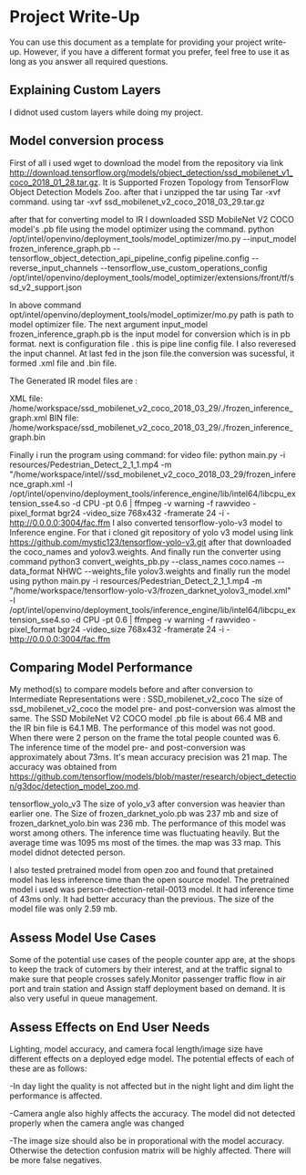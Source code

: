 # Project Write-Up

You can use this document as a template for providing your project write-up. However, if you
have a different format you prefer, feel free to use it as long as you answer all required
questions.

## Explaining Custom Layers
I didnot used custom layers while doing my project.

## Model conversion process

 First of all i used wget to download the model from the repository via link http://download.tensorflow.org/models/object_detection/ssd_mobilenet_v1_coco_2018_01_28.tar.gz. It is Supported Frozen Topology from TensorFlow Object Detection Models Zoo. after that i unzipped the tar using Tar -xvf command. 
using tar -xvf ssd_mobilenet_v2_coco_2018_03_29.tar.gz


after that for converting model to IR I  downloaded SSD MobileNet V2 COCO model's .pb file using the model optimizer using the command.
python /opt/intel/openvino/deployment_tools/model_optimizer/mo.py --input_model frozen_inference_graph.pb --tensorflow_object_detection_api_pipeline_config pipeline.config --reverse_input_channels --tensorflow_use_custom_operations_config /opt/intel/openvino/deployment_tools/model_optimizer/extensions/front/tf/ssd_v2_support.json

In above command opt/intel/openvino/deployment_tools/model_optimizer/mo.py path is path to model optimizer file. The next argument input_model frozen_inference_graph.pb is the input model for conversion which is in pb format. next is configuration file . this is pipe line config file. I also reveresed the input channel. At last fed in the json file.the conversion was sucessful, it formed .xml file and .bin file. 

The Generated IR model files are :

XML file: /home/workspace/ssd_mobilenet_v2_coco_2018_03_29/./frozen_inference_graph.xml
BIN file: /home/workspace/ssd_mobilenet_v2_coco_2018_03_29/./frozen_inference_graph.bin

Finally i run the program using command:
for video file: python main.py -i resources/Pedestrian_Detect_2_1_1.mp4 -m "/home/workspace/intel//ssd_mobilenet_v2_coco_2018_03_29/frozen_inference_graph.xml -l /opt/intel/openvino/deployment_tools/inference_engine/lib/intel64/libcpu_extension_sse4.so -d CPU -pt 0.6 | ffmpeg -v warning -f rawvideo -pixel_format bgr24 -video_size 768x432 -framerate 24 -i - http://0.0.0.0:3004/fac.ffm
I also converted tensorflow-yolo-v3 model to Inference engine. For that i cloned git repository of yolo v3 model using link https://github.com/mystic123/tensorflow-yolo-v3.git after that downloaded the coco_names and yolov3.weights. And finally run the converter using command
python3 convert_weights_pb.py --class_names coco.names --data_format NHWC --weights_file yolov3.weights
and finally run the model using python main.py -i resources/Pedestrian_Detect_2_1_1.mp4 -m "/home/workspace/tensorflow-yolo-v3/frozen_darknet_yolov3_model.xml" -l /opt/intel/openvino/deployment_tools/inference_engine/lib/intel64/libcpu_extension_sse4.so -d CPU -pt 0.6 | ffmpeg -v warning -f rawvideo -pixel_format bgr24 -video_size 768x432 -framerate 24 -i - http://0.0.0.0:3004/fac.ffm

## Comparing Model Performance

My method(s) to compare models before and after conversion to Intermediate Representations
were :
SSD_mobilenet_v2_coco
The size of ssd_mobilenet_v2_coco the model pre- and post-conversion was almost the same. The SSD MobileNet V2 COCO model .pb file is about 66.4 MB and the IR bin file is 64.1 MB. The performance of this model was not good. When there were 2 person on the frame the total people counted was 6.
The inference time of the model pre- and post-conversion was approximately about 73ms. It's mean accuracy precision was 21 map. The accuracy was obtained from https://github.com/tensorflow/models/blob/master/research/object_detection/g3doc/detection_model_zoo.md.

tensorflow_yolo_v3
The size of yolo_v3 after conversion was heavier than earlier one. The Size of frozen_darknet_yolo.pb was 237 mb and size of frozen_darknet_yolo.bin was 236 mb. The performance of this model was worst among others. The inference time was fluctuating heavily. But the average time was 1095 ms most of the times. the map was 33 map. This model didnot detected person. 





I also  tested pretrained model from open zoo and found that pretained model has less inference time than the open source model. The pretrained model i used was person-detection-retail-0013 model. It had inference time of 43ms only. It had better accuracy than the previous. The size of the model file was only 2.59 mb.



## Assess Model Use Cases

Some of the potential use cases of the people counter app are, at the shops to keep the track of cutomers by their interest, and at the traffic signal to make sure that people crosses safely.Monitor passenger traffic flow in air port and train station and Assign staff deployment based on demand. It is also very useful in queue management. 

## Assess Effects on End User Needs

Lighting, model accuracy, and camera focal length/image size have different effects on a deployed edge model. The potential effects of each of these are as follows:

-In day light the quality is not affected but in the night light and dim light the performance is affected.

-Camera angle also highly affects the accuracy. The model did not detected properly when the camera angle was changed

-The image size should also be in proporational with the model accuracy. Otherwise the detection confusion matrix will be highly affected. There will be more false negatives.

